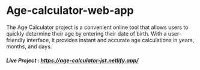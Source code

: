 # Age-calculator-web-app
The Age Calculator project is a convenient online tool that allows users to quickly determine their age by entering their date of birth. With a user-friendly interface, it provides instant and accurate age calculations in years, months, and days.

##### Live Project : https://age-calculator-jst.netlify.app/
